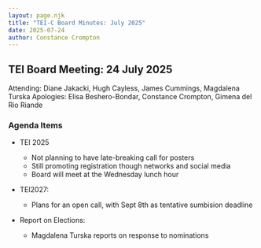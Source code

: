 ```yaml
---
layout: page.njk
title: "TEI-C Board Minutes: July 2025"
date: 2025-07-24
author: Constance Crompton
---
```

## TEI Board Meeting: 24 July 2025

Attending: Diane Jakacki, Hugh Cayless, James Cummings, Magdalena Turska
Apologies: Elisa Beshero-Bondar, Constance Crompton, Gimena del Rio Riande


### Agenda Items

*   TEI 2025
    * Not planning to have late-breaking call for posters
    * Still promoting registration though networks and social media
    * Board will meet at the Wednesday lunch hour

*   TEI2027:
    * Plans for an open call, with Sept 8th as tentative sumbision deadline 


* Report on Elections: 
    *   Magdalena Turska reports on response to nominations 

